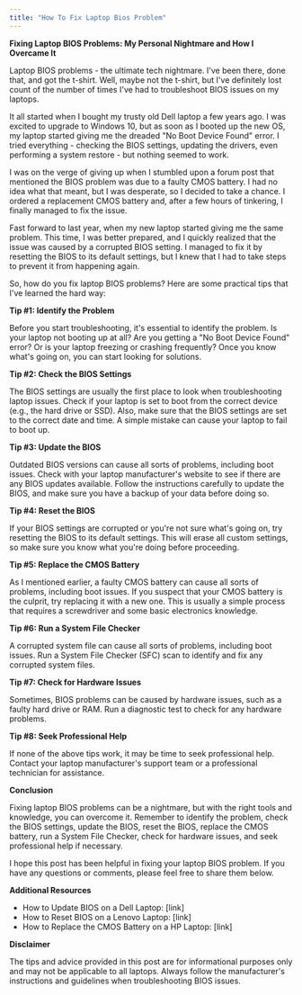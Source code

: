 ```yaml
---
title: "How To Fix Laptop Bios Problem"
---
```


**Fixing Laptop BIOS Problems: My Personal Nightmare and How I Overcame It**

Laptop BIOS problems - the ultimate tech nightmare. I've been there, done that, and got the t-shirt. Well, maybe not the t-shirt, but I've definitely lost count of the number of times I've had to troubleshoot BIOS issues on my laptops.

It all started when I bought my trusty old Dell laptop a few years ago. I was excited to upgrade to Windows 10, but as soon as I booted up the new OS, my laptop started giving me the dreaded "No Boot Device Found" error. I tried everything - checking the BIOS settings, updating the drivers, even performing a system restore - but nothing seemed to work.

I was on the verge of giving up when I stumbled upon a forum post that mentioned the BIOS problem was due to a faulty CMOS battery. I had no idea what that meant, but I was desperate, so I decided to take a chance. I ordered a replacement CMOS battery and, after a few hours of tinkering, I finally managed to fix the issue.

Fast forward to last year, when my new laptop started giving me the same problem. This time, I was better prepared, and I quickly realized that the issue was caused by a corrupted BIOS setting. I managed to fix it by resetting the BIOS to its default settings, but I knew that I had to take steps to prevent it from happening again.

So, how do you fix laptop BIOS problems? Here are some practical tips that I've learned the hard way:

**Tip #1: Identify the Problem**

Before you start troubleshooting, it's essential to identify the problem. Is your laptop not booting up at all? Are you getting a "No Boot Device Found" error? Or is your laptop freezing or crashing frequently? Once you know what's going on, you can start looking for solutions.

**Tip #2: Check the BIOS Settings**

The BIOS settings are usually the first place to look when troubleshooting laptop issues. Check if your laptop is set to boot from the correct device (e.g., the hard drive or SSD). Also, make sure that the BIOS settings are set to the correct date and time. A simple mistake can cause your laptop to fail to boot up.

**Tip #3: Update the BIOS**

Outdated BIOS versions can cause all sorts of problems, including boot issues. Check with your laptop manufacturer's website to see if there are any BIOS updates available. Follow the instructions carefully to update the BIOS, and make sure you have a backup of your data before doing so.

**Tip #4: Reset the BIOS**

If your BIOS settings are corrupted or you're not sure what's going on, try resetting the BIOS to its default settings. This will erase all custom settings, so make sure you know what you're doing before proceeding.

**Tip #5: Replace the CMOS Battery**

As I mentioned earlier, a faulty CMOS battery can cause all sorts of problems, including boot issues. If you suspect that your CMOS battery is the culprit, try replacing it with a new one. This is usually a simple process that requires a screwdriver and some basic electronics knowledge.

**Tip #6: Run a System File Checker**

A corrupted system file can cause all sorts of problems, including boot issues. Run a System File Checker (SFC) scan to identify and fix any corrupted system files.

**Tip #7: Check for Hardware Issues**

Sometimes, BIOS problems can be caused by hardware issues, such as a faulty hard drive or RAM. Run a diagnostic test to check for any hardware problems.

**Tip #8: Seek Professional Help**

If none of the above tips work, it may be time to seek professional help. Contact your laptop manufacturer's support team or a professional technician for assistance.

**Conclusion**

Fixing laptop BIOS problems can be a nightmare, but with the right tools and knowledge, you can overcome it. Remember to identify the problem, check the BIOS settings, update the BIOS, reset the BIOS, replace the CMOS battery, run a System File Checker, check for hardware issues, and seek professional help if necessary.

I hope this post has been helpful in fixing your laptop BIOS problem. If you have any questions or comments, please feel free to share them below.

**Additional Resources**

* How to Update BIOS on a Dell Laptop: [link]
* How to Reset BIOS on a Lenovo Laptop: [link]
* How to Replace the CMOS Battery on a HP Laptop: [link]

**Disclaimer**

The tips and advice provided in this post are for informational purposes only and may not be applicable to all laptops. Always follow the manufacturer's instructions and guidelines when troubleshooting BIOS issues.
